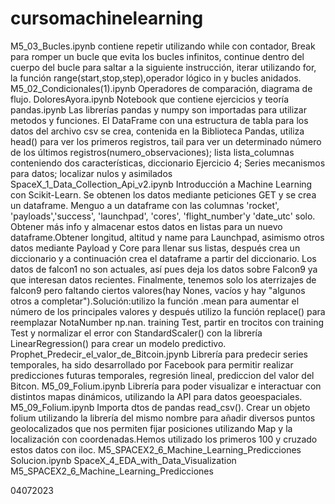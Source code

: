 # cursomachinelearning
M5_03_Bucles.ipynb contiene repetir utilizando while con contador, Break para romper un bucle que evita los bucles infinitos, continue dentro del cuerpo del bucle para saltar a la siguiente instrucción, iterar utilizando for, la función range(start,stop,step),operador lógico in y bucles anidados.
M5_02_Condicionales(1).ipynb Operadores de comparación, diagrama de flujo.
DoloresAyora.ipynb Notebook que contiene ejercicios y teoría
pandas.ipynb Las librerías pandas y numpy son importadas para utilizar metodos y funciones. El DataFrame con una estructura de tabla para los datos del archivo csv se crea, contenida en la Biblioteca Pandas, utiliza head() para ver los primeros registros, tail para ver un determinado número de los últimos registros(numero_observaciones); lista lista_columnas conteniendo dos características, diccionario Ejercicio 4; Series mecanismos para datos; localizar nulos y asimilados
SpaceX_1_Data_Collection_Api_v2.ipynb Introducción a Machine Learning con Scikit-Learn. Se obtenen los datos mediante peticiones GET y se crea un dataframe. Menguo a un dataframe con las columnas 'rocket', 'payloads','success', 'launchpad', 'cores', 'flight_number'y 'date_utc' solo. Obtener más info y almacenar estos datos en listas para un nuevo dataframe.Obtener longitud, altitud y name para Launchpad, asimismo otros datos mediante Payload y Core para llenar sus listas, después crea un diccionario y a continuación crea el dataframe a partir del diccionario. Los datos de falcon1 no son actuales, así pues deja los datos sobre Falcon9 ya que interesan datos recientes. Finalmente, tenemos solo los aterrizajes de falcon9 pero faltando ciertos valores(hay Nones, vacíos y hay "algunos otros a completar").Solución:utilizo la función .mean para aumentar el número de los principales valores  y después utilizo la función replace() para reemplazar NotaNumber  np.nan.  training Test, partir en trocitos con training Test y normalizar el error con StandardScaler() con la librería LinearRegression() para crear un modelo predictivo.
Prophet_Predecir_el_valor_de_Bitcoin.jpynb Librería para predecir series temporales, ha sido desarrollado por Facebook para permitir realizar predicciones futuras temporales, regresión lineal, prediccion del valor del Bitcon.
M5_09_Folium.ipynb Librería para poder visualizar e interactuar con distintos mapas dinámicos, utilizando la API para datos geoespaciales.
M5_09_Folium.ipynb Importa dtos de pandas read_csv(). Crear un objeto folium utilizando la librería del mismo nombre para añadir diversos puntos geolocalizados que nos permiten fijar posiciones utilizando Map y la localización con coordenadas.Hemos utilizado los primeros 100 y cruzado estos datos con iloc.
M5_SPACEX2_6_Machine_Learning_Predicciones Solucion.ipynb
SpaceX_4_EDA_with_Data_Visualization
M5_SPACEX2_6_Machine_Learning_Predicciones

04072023
